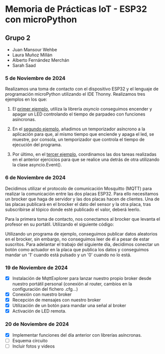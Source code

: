 # Memoria de Prácticas IoT  -  ESP32 con microPython
## Grupo 2
- Juan Mansour Wehbe
- Laura Muñoz Millán
- Alberto Fernández Merchán
- Sarah Saad

### 5 de Noviembre de 2024
Realizamos una toma de contacto con el dispositivo ESP32 y el lenguaje de programación microPython utilizando el IDE Thonny. Realizamos tres ejemplos en los que:

1. El [primer ejemplo](https://github.com/Juanmansour/Iot-Memorias/blob/main/Memorias%201/Ejemplo1.py), utiliza la librería *asyncio* conseguimos encender y apagar un LED controlando el tiempo de parpadeo con funciones asíncronas.  

2. En el [segundo ejemplo](https://github.com/Juanmansour/Iot-Memorias/blob/main/Memorias%201/Ejemplo2.py), añadimos un temporizador asíncrono a la aplicación para que, al mismo tiempo que enciende y apaga el led, se muestre, por consola, un temporizador que controla el tiempo de ejecución del programa.

3. Por último, en el [tercer ejemplo](https://github.com/Juanmansour/Iot-Memorias/blob/main/Memorias%201/Ejemplo3.py), coordinamos las dos tareas realizadas en el anterior ejercicios para que se realice una detrás de otra utilizando la clase asyncio.Event().


### 6 de Noviembre de 2024

Decidimos utilizar el protocolo de comunicación Mosquitto (MQTT) para realizar la comunicación entre las dos placas ESP32. Para ello necesitamos un brocker que haga de servidor y las dos placas hacen de clientes. Una de las placas publicará en el brocker el dato del sensor y la otra placa, tras subscribirse al tópico donde esté publicado el valor, deberá leerlo. 

Para la primera toma de contacto, nos conectamos al brocker que levanta el profesor en su portátil. Utilizando el siguiente código:

Utilizando un programa de ejemplo, conseguimos publicar datos aleatorios en el brocker, sin embargo, no conseguimos leer de él a pesar de estar suscritos. Para adelantar el trabajo del siguiente día, decidimos conectar un botón como actuador en la placa que publica los datos y conseguimos mandar un '1' cuando está pulsado y un '0' cuando no lo está.


### 19 de Noviembre de 2024
- [x] Instalación de MqttExplorer para lanzar nuestro propio broker desde nuestro portátil personal (conexión al router, cambios en la configuración del fichero .cfg...)
- [x] Conexión con nuestro broker
- [x] Recepción de mensajes con nuestro broker
- [x] Utilización de un botón para mandar una señal al broker
- [x] Activación de LED remota.

### 20 de Noviembre de 2024
- [x] Implementar funciones del día anterior con librerías asíncronas.
- [ ] Esquema circuito
- [ ] Incluir fotos y videos
